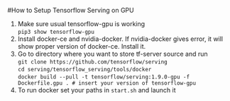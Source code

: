 #How to Setup Tensorflow Serving on GPU

1) Make sure usual tensorflow-gpu is working  
    `pip3 show tensorflow-gpu`
2) Install docker-ce and nvidia-docker. If nvidia-docker gives error, it will show proper version of docker-ce. Install it.  
3) Go to directory where you want to store tf-server source and run  
    `git clone https://github.com/tensorflow/serving`  
    `cd serving/tensorflow_serving/tools/docker`  
    `docker build --pull -t tensorflow/serving:1.9.0-gpu -f Dockerfile.gpu . # insert your version of tensorflow-gpu`  
4) To run docker set your paths in `start.sh` and launch it  
